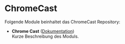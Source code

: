 # ChromeCast

Folgende Module beinhaltet das ChromeCast Repository:

- __Chrome Cast__ ([Dokumentation](Chrome%20Cast))  
	Kurze Beschreibung des Moduls.